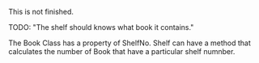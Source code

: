 This is not finished. 

TODO: "The shelf should knows what book it contains."


The Book Class has a property of ShelfNo. Shelf can have a method that calculates the number of Book that have a particular shelf numnber.  
